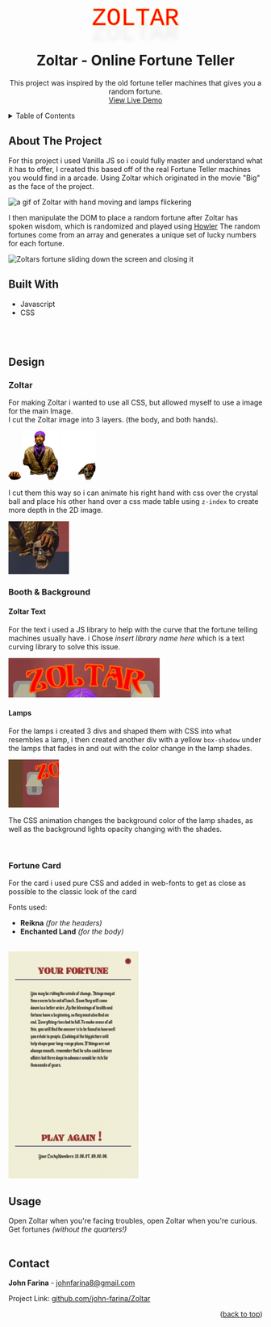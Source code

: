 <a name="readme-top"></a>
<!-- PROJECT LOGO -->
<style>
  @font-face {
    font-family: Unicorn;
    src: url("./src/fonts/Unicorn.TTF");
}
  #zoltarLogo {
    top: 0;
    margin-top: 5px;
    margin-bottom: 0px;
    font-family: Unicorn, Courier, monospace;
    z-index: 22;
    font-size: 3rem;
    color: red;
    -webkit-text-stroke: 1px rgb(255, 118, 6);
    text-shadow: 0px 30px 10px rgba(0, 0, 0, 8%);
}
</style>
<p id="zoltarLogo" align="center" >ZOLTAR</p>
<div align="center">
<h1 align="center">Zoltar - Online Fortune Teller</h1>
  <p align="center">
   This project was inspired by the old fortune teller machines that gives you a random fortune.
    <br />
    <a href="https://linktowebsite.com">View Live Demo</a>
</div>


<!-- TABLE OF CONTENTS -->
<details>
  <summary>Table of Contents</summary>
  <ol>
    <li>
      <a href="#about-the-project">About The Project</a>
      <ul>
      <li><a href="#built-with">Built With</a></li>
      </ul>
      <li><a href="#design">Design</a></li>
      <ul>
      <li><a>Zoltar</a></li>
      <li><a>Booth & Background</a></li>
      <ul>
      <li><a>Zoltar Text</a></li>
      <li><a>Lamps</a></li>
      <li><a>Crystal Ball</a></li>
      <li><a>Coins</a></li>
      </ul>
      <li><a>Fortune Card</a></li>
      </ul>
    </li>
    <li><a href="#usage">Usage</a></li>
    <li><a href="#contact">Contact</a></li>
  </ol>
</details>


<!-- ABOUT THE PROJECT -->
## About The Project

For this project i used Vanilla JS so i could fully master and understand what it has to offer, I created this based off of the real Fortune Teller machines you would find in a arcade. Using Zoltar which originated in the movie "Big" as the face of the project.

<img src="./src/img/ZoltarFirst.gif" alt="a gif of Zoltar with hand moving and lamps flickering" />

I then manipulate the DOM to place a random fortune after Zoltar has spoken wisdom, which is randomized and played using [Howler](howler.link) The random fortunes come from an array and generates a unique set of lucky numbers for each fortune.

<img src="./src/img/ZoltarSecond.gif" alt="Zoltars fortune sliding down the screen and closing it" />

<br/>

## Built With
 - Javascript
 - CSS
<br/>
<br/>

## Design

### Zoltar

For making Zoltar i wanted to use all CSS, but allowed myself to use a image for the main Image.
<br/>
I cut the Zoltar image into 3 layers. (the body, and both hands).
<br/>

<div display="flex" >
<img src="./src/img/hand.png" width="25" />
<img src="./src/img/fullPic.png" width="70" />
<img src="./src/img/depthPic.png" width="70" />
</div>

I cut them this way so i can animate his right hand with css over the crystal ball and place his other hand over a css made table using `z-index` to create more depth in the 2D image.

<img src="./src/img/README/leftHandGif.gif" width="120" />
<br/>

### Booth & Background
####  **Zoltar Text**
For the text i used a JS library to help with the curve that the fortune telling machines usually have. i Chose *insert library name here* which is a text curving library to solve this issue.

<img src="./src/img/README/titleGif.gif" width="300" />

#### **Lamps**
For the lamps i created 3 divs and shaped them with CSS into what resembles a lamp, i then created another div with a yellow `box-shadow` under the lamps that fades in and out with the color change in the lamp shades.
<br/>

<img src="./src/img/README/lampGif.gif" width="100" />

The CSS animation changes the background color of the lamp shades, as well as the background lights opacity changing with the shades.

<br />

### Fortune Card

For the card i used pure CSS and added in web-fonts to get as close as possible to the classic look of the card

Fonts used:
- **Reikna** *(for the headers)*
- **Enchanted Land** *(for the body)*
<br/>

<img src="./src/img/README/cardShot.png" height="450"/>
<!-- USAGE EXAMPLES -->

<br/>

## Usage

Open Zoltar when you're facing troubles, open Zoltar when you're curious. Get fortunes *(without the quarters!)*
<br/>
<br/>

<!-- CONTACT -->
## Contact

**John Farina** - johnfarina8@gmail.com

Project Link: [github.com/john-farina/Zoltar](https://github.com/john-farina/Zoltar)

<p align="right">(<a href="#readme-top">back to top</a>)</p>



